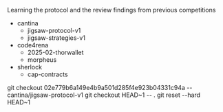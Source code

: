 Learning the protocol and the review findings from previous competitions 

- cantina
    - jigsaw-protocol-v1
    - jigsaw-strategies-v1
- code4rena
    - 2025-02-thorwallet
    - morpheus
- sherlock
    - cap-contracts

git checkout 02e779b6a149e4b9a501d285f4e923b04331c94a -- cantina/jigsaw-protocol-v1
git checkout HEAD~1 -- .
git reset --hard HEAD~1